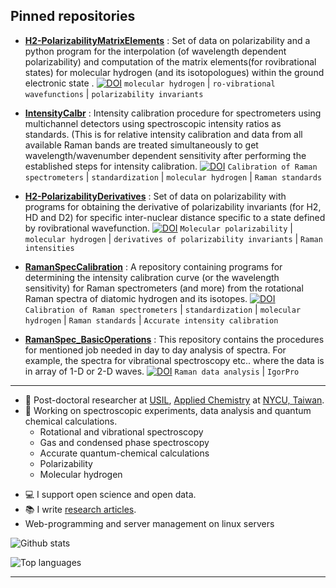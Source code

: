 
## Pinned repositories

- [**H2-PolarizabilityMatrixElements**](https://github.com/ankit7540/H2-PolarizabilityMatrixElements) : Set of data on polarizability and a python program for the interpolation (of wavelength dependent polarizability) and computation of the matrix elements(for rovibrational states) for molecular hydrogen (and its isotopologues) within the ground electronic state . [![DOI](https://zenodo.org/badge/doi/10.1063/1.5011433.svg)](https://doi.org/10.1063/1.5011433)
`molecular hydrogen` | `ro-vibrational wavefunctions` | `polarizability invariants` 

- [**IntensityCalbr**](https://github.com/ankit7540/IntensityCalbr) : Intensity calibration procedure for spectrometers using multichannel detectors using spectroscopic intensity ratios as standards. (This is for relative intensity calibration and  data from all available Raman bands are treated simultaneously to get wavelength/wavenumber dependent sensitivity after performing the established steps for intensity calibration. [![DOI](https://zenodo.org/badge/doi/10.1002/jrs.6221.svg)](https://doi.org/10.1002/jrs.6221)
`Calibration of Raman spectrometers` | `standardization` | `molecular hydrogen` | `Raman standards` 


- [**H2-PolarizabilityDerivatives**](https://github.com/ankit7540/H2-PolarizabilityDerivatives) : Set of data on polarizability with programs for obtaining the derivative of polarizability invariants (for H2, HD and D2) for specific inter-nuclear distance specific to a state defined by rovibrational wavefunction. [![DOI](https://zenodo.org/badge/doi/10.1080/00268976.2019.1632950.svg)](https://doi.org/10.1080/00268976.2019.1632950) 
`Molecular polarizability` | `molecular hydrogen` | `derivatives of polarizability invariants` | `Raman intensities`


- [**RamanSpecCalibration**](https://github.com/ankit7540/RamanSpecCalibration) : A repository containing programs for determining the intensity calibration curve (or the wavelength sensitivity) for Raman spectrometers (and more)  from the rotational Raman spectra of diatomic hydrogen and its isotopes. [![DOI](https://zenodo.org/badge/doi/10.1002/jrs.5955.svg)](https://doi.org/10.1002/jrs.5955)
`Calibration of Raman spectrometers` | `standardization` | `molecular hydrogen` | `Raman standards` | `Accurate intensity calibration`



- [**RamanSpec_BasicOperations**](https://github.com/ankit7540/RamanSpec_BasicOperations) : This repository contains the procedures for mentioned job needed in day to day analysis of spectra. For example, the spectra for vibrational spectroscopy etc.. where the data is in array of 1-D or 2-D waves. [![DOI](https://zenodo.org/badge/50757391.svg)](https://zenodo.org/badge/latestdoi/50757391)
`Raman data analysis` | `IgorPro` 


---


+ 🧑 Post-doctoral researcher at [USIL](https://usilab.nctu.edu.tw/), [Applied Chemistry](https://dac.nycu.edu.tw/en/) at  [NYCU, Taiwan](https://www.nycu.edu.tw/en/).
+ 🔭 Working on spectroscopic experiments, data analysis and quantum chemical calculations.
  + Rotational and vibrational spectroscopy
  + Gas and condensed phase spectroscopy
  + Accurate quantum-chemical calculations
  + Polarizability
  + Molecular hydrogen

- 💻 I support open science and open data.
- 📚 I write [research articles](https://orcid.org/0000-0002-2495-3354).
- Web-programming and server management on linux servers


![Github stats](https://github-readme-stats.vercel.app/api?username=ankit7540)

![Top languages](https://github-readme-stats.vercel.app/api/top-langs/?username=ankit7540&hide=html,jupyter%20notebook,JavaScript,PostScript,SCSS,Less&layout=compact&langs_count=16)

---
